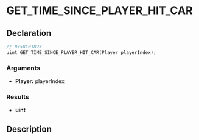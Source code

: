 # GET_TIME_SINCE_PLAYER_HIT_CAR

## Declaration
```cpp
// 0x58C01823
uint GET_TIME_SINCE_PLAYER_HIT_CAR(Player playerIndex);
```

### Arguments
- **Player:** playerIndex

### Results
- **uint**

## Description
